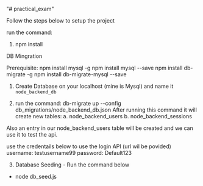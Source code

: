 "# practical_exam" 

Follow the steps below to setup the project

run the command:

1. npm install


DB Mingration

Prerequisite:
npm install mysql -g
npm install mysql --save
npm install db-migrate -g
npm install db-migrate-mysql --save

1. Create Database on your localhost (mine is Mysql) and name it `node_backend_db`

2. run the command: db-migrate up --config db_migrations/node_backend_db.json
After running this command it will create new tables:
a. node_backend_users
b. node_backend_sessions

Also an entry in our node_backend_users table will be created and we can use it to test the api.

use the credentails below to use the login API (url wil be povided)
username: testusername99
password: Default123

3. Database Seeding - Run the command below
- node db_seed.js

